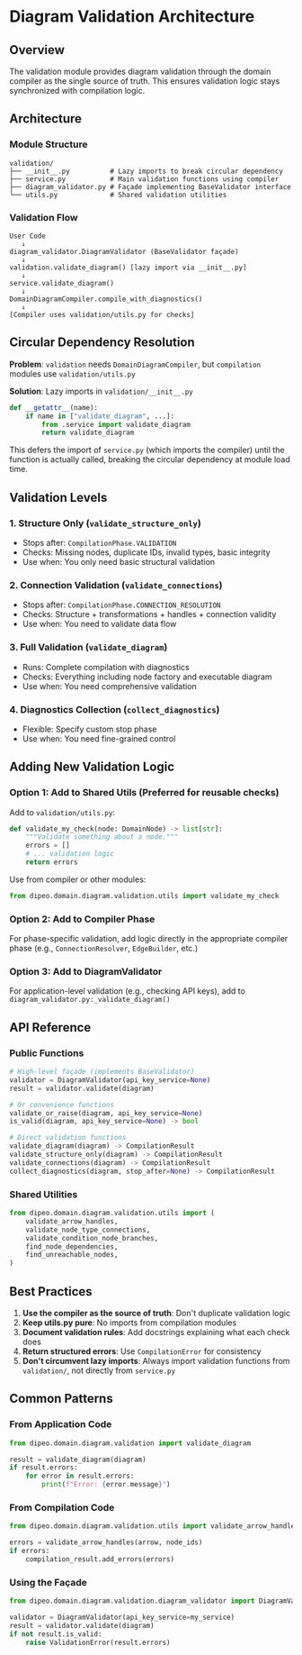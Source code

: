 # Diagram Validation Architecture

## Overview

The validation module provides diagram validation through the domain compiler as the single source of truth. This ensures validation logic stays synchronized with compilation logic.

## Architecture

### Module Structure

```
validation/
├── __init__.py          # Lazy imports to break circular dependency
├── service.py           # Main validation functions using compiler
├── diagram_validator.py # Façade implementing BaseValidator interface
└── utils.py             # Shared validation utilities
```

### Validation Flow

```
User Code
   ↓
diagram_validator.DiagramValidator (BaseValidator façade)
   ↓
validation.validate_diagram() [lazy import via __init__.py]
   ↓
service.validate_diagram()
   ↓
DomainDiagramCompiler.compile_with_diagnostics()
   ↓
[Compiler uses validation/utils.py for checks]
```

## Circular Dependency Resolution

**Problem**: `validation` needs `DomainDiagramCompiler`, but `compilation` modules use `validation/utils.py`

**Solution**: Lazy imports in `validation/__init__.py`

```python
def __getattr__(name):
    if name in ["validate_diagram", ...]:
        from .service import validate_diagram
        return validate_diagram
```

This defers the import of `service.py` (which imports the compiler) until the function is actually called, breaking the circular dependency at module load time.

## Validation Levels

### 1. Structure Only (`validate_structure_only`)
- Stops after: `CompilationPhase.VALIDATION`
- Checks: Missing nodes, duplicate IDs, invalid types, basic integrity
- Use when: You only need basic structural validation

### 2. Connection Validation (`validate_connections`)
- Stops after: `CompilationPhase.CONNECTION_RESOLUTION`
- Checks: Structure + transformations + handles + connection validity
- Use when: You need to validate data flow

### 3. Full Validation (`validate_diagram`)
- Runs: Complete compilation with diagnostics
- Checks: Everything including node factory and executable diagram
- Use when: You need comprehensive validation

### 4. Diagnostics Collection (`collect_diagnostics`)
- Flexible: Specify custom stop phase
- Use when: You need fine-grained control

## Adding New Validation Logic

### Option 1: Add to Shared Utils (Preferred for reusable checks)

Add to `validation/utils.py`:

```python
def validate_my_check(node: DomainNode) -> list[str]:
    """Validate something about a node."""
    errors = []
    # ... validation logic
    return errors
```

Use from compiler or other modules:

```python
from dipeo.domain.diagram.validation.utils import validate_my_check
```

### Option 2: Add to Compiler Phase

For phase-specific validation, add logic directly in the appropriate compiler phase (e.g., `ConnectionResolver`, `EdgeBuilder`, etc.)

### Option 3: Add to DiagramValidator

For application-level validation (e.g., checking API keys), add to `diagram_validator.py:_validate_diagram()`

## API Reference

### Public Functions

```python
# High-level façade (implements BaseValidator)
validator = DiagramValidator(api_key_service=None)
result = validator.validate(diagram)

# Or convenience functions
validate_or_raise(diagram, api_key_service=None)
is_valid(diagram, api_key_service=None) -> bool

# Direct validation functions
validate_diagram(diagram) -> CompilationResult
validate_structure_only(diagram) -> CompilationResult
validate_connections(diagram) -> CompilationResult
collect_diagnostics(diagram, stop_after=None) -> CompilationResult
```

### Shared Utilities

```python
from dipeo.domain.diagram.validation.utils import (
    validate_arrow_handles,
    validate_node_type_connections,
    validate_condition_node_branches,
    find_node_dependencies,
    find_unreachable_nodes,
)
```

## Best Practices

1. **Use the compiler as the source of truth**: Don't duplicate validation logic
2. **Keep utils.py pure**: No imports from compilation modules
3. **Document validation rules**: Add docstrings explaining what each check does
4. **Return structured errors**: Use `CompilationError` for consistency
5. **Don't circumvent lazy imports**: Always import validation functions from `validation/`, not directly from `service.py`

## Common Patterns

### From Application Code

```python
from dipeo.domain.diagram.validation import validate_diagram

result = validate_diagram(diagram)
if result.errors:
    for error in result.errors:
        print(f"Error: {error.message}")
```

### From Compilation Code

```python
from dipeo.domain.diagram.validation.utils import validate_arrow_handles

errors = validate_arrow_handles(arrow, node_ids)
if errors:
    compilation_result.add_errors(errors)
```

### Using the Façade

```python
from dipeo.domain.diagram.validation.diagram_validator import DiagramValidator

validator = DiagramValidator(api_key_service=my_service)
result = validator.validate(diagram)
if not result.is_valid:
    raise ValidationError(result.errors)
```
